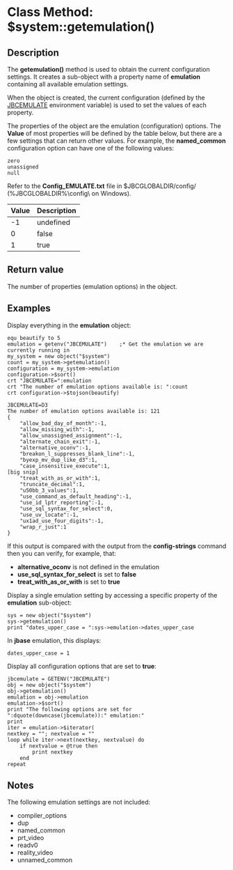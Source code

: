 # Class Method: $system::getemulation()

<PageHeader />

## Description

The **getemulation()** method is used to obtain the current configuration settings. It creates a sub-object with a property name of **emulation** containing all available emulation settings.

When the object is created, the current configuration (defined by the [JBCEMULATE](./../../environment-variables/jbcemulate) environment variable) is used to set the values of each property.

The properties of the object are the emulation (configuration) options. The **Value** of most properties will be defined by the table below, but there are a few settings that can return other values. For example, the **named_common** configuration option can have one of the following values:

```
zero
unassigned
null
```

Refer to the **Config_EMULATE.txt** file in $JBCGLOBALDIR/config/ (%JBCGLOBALDIR%\config\ on Windows).

| Value | Description |
| --- | --- |
| -1 | undefined |
| 0 | false |
| 1 | true |

## Return value

The number of properties (emulation options) in the object.

## Examples

Display everything in the **emulation** object:

```
equ beautify to 5
emulation = getenv("JBCEMULATE")    ;* Get the emulation we are currently running in
my_system = new object("$system")
count = my_system->getemulation()
configuration = my_system->emulation
configuration->$sort()
crt "JBCEMULATE=":emulation
crt "The number of emulation options available is: ":count
crt configuration->$tojson(beautify)
```

```
JBCEMULATE=D3
The number of emulation options available is: 121
{
    "allow_bad_day_of_month":-1,
    "allow_missing_with":-1,
    "allow_unassigned_assignment":-1,
    "alternate_chain_exit":-1,
    "alternative_oconv":-1,
    "breakon_l_suppresses_blank_line":-1,
    "byexp_mv_dup_like_d3":1,
    "case_insensitive_execute":1,
[big snip]
    "treat_with_as_or_with":1,
    "truncate_decimal":1,
    "u50bb_3_values":1,
    "use_command_as_default_heading":-1,
    "use_id_lptr_reporting":-1,
    "use_sql_syntax_for_select":0,
    "use_uv_locate":-1,
    "ux1ad_use_four_digits":-1,
    "wrap_r_just":1
}
```

If this output is compared with the output from the **config-strings** command then you can verify, for example, that:

- **alternative\_oconv** is not defined in the emulation
- **use\_sql\_syntax\_for\_select** is set to **false**
- **treat\_with\_as\_or\_with** is set to **true**

Display a single emulation setting by accessing a specific property of the **emulation** sub-object:

```
sys = new object("$system")
sys->getemulation()
print "dates_upper_case = ":sys->emulation->dates_upper_case
```

In **jbase** emulation, this displays:

```
dates_upper_case = 1
```
Display all configuration options that are set to **true**:

```
jbcemulate = GETENV("JBCEMULATE")
obj = new object("$system")
obj->getemulation()
emulation = obj->emulation
emulation->$sort()
print "The following options are set for ":dquote(downcase(jbcemulate)):" emulation:"
print
iter = emulation->$iterator(
nextkey = ""; nextvalue = ""
loop while iter->next(nextkey, nextvalue) do
    if nextvalue = @true then
        print nextkey
    end
repeat
```

## Notes

The following emulation settings are not included:

- compiler\_options
- dup
- named\_common
- prt\_video
- readv0
- reality\_video
- unnamed\_common

<PageFooter />
